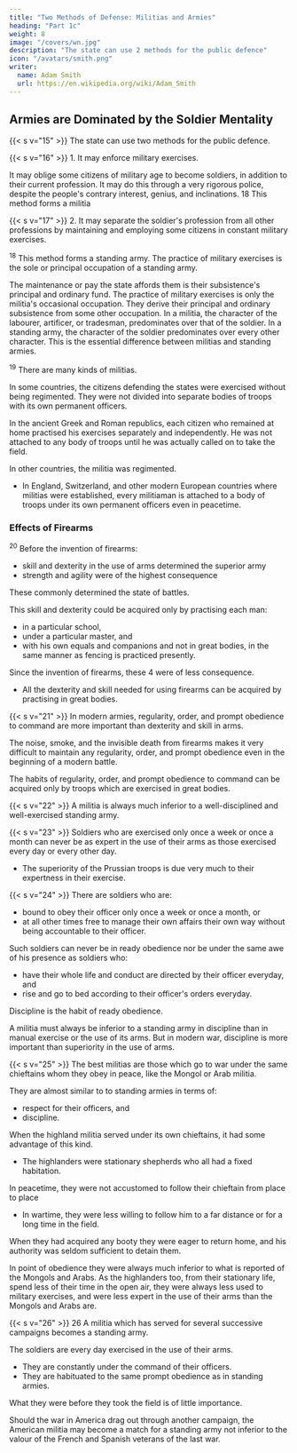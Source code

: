 ```yaml
---
title: "Two Methods of Defense: Militias and Armies"
heading: "Part 1c"
weight: 8
image: "/covers/wn.jpg"
description: "The state can use 2 methods for the public defence"
icon: "/avatars/smith.png"
writer:
  name: Adam Smith
  url: https://en.wikipedia.org/wiki/Adam_Smith
---
```




## Armies are Dominated by the Soldier Mentality


{{< s v="15" >}} The state can use two methods for the public defence.

{{< s v="16" >}} 1. It may enforce military exercises.

It may oblige some citizens of military age to become soldiers, in addition to their current profession.
It may do this through a very rigorous police, despite the people's contrary interest, genius, and inclinations.
18 This method forms a militia

{{< s v="17" >}} 2. It may separate the soldier's profession from all other professions by maintaining and employing some citizens in constant military exercises.

<sup>18</sup> This method forms a standing army. The practice of military exercises is the sole or principal occupation of a standing army.

The maintenance or pay the state affords them is their subsistence's principal and ordinary fund.
The practice of military exercises is only the militia's occasional occupation.
    They derive their principal and ordinary subsistence from some other occupation.
In a militia, the character of the labourer, artificer, or tradesman, predominates over that of the soldier.
    In a standing army, the character of the soldier predominates over every other character.
    This is the essential difference between militias and standing armies.

<sup>19</sup> There are many kinds of militias.

In some countries, the citizens defending the states were exercised without being regimented. They were not divided into separate bodies of troops with its own permanent officers.

In the ancient Greek and Roman republics, each citizen who remained at home practised his exercises separately and independently. He was not attached to any body of troops until he was actually called on to take the field.

In other countries, the militia was regimented. 
- In England, Switzerland, and other modern European countries where militias were established, every militiaman is attached to a body of troops under its own permanent officers even in peacetime.


### Effects of Firearms

<sup>20</sup> Before the invention of firearms:
- skill and dexterity in the use of arms determined the superior army
- strength and agility were of the highest consequence

These commonly determined the state of battles.

This skill and dexterity could be acquired only by practising each man:
- in a particular school,
- under a particular master, and
- with his own equals and companions and not in great bodies, in the same manner as fencing is practiced presently.

Since the invention of firearms, these 4 were of less consequence.
<!-- The nature of the weapon puts the awkward more on a level with the skilful than ever before. -->
- All the dexterity and skill needed for using firearms can be acquired by practising in great bodies.


{{< s v="21" >}} In modern armies, regularity, order, and prompt obedience to command are more important than dexterity and skill in arms.

The noise, smoke, and the invisible death from firearms makes it very difficult to maintain any regularity, order, and prompt obedience even in the beginning of a modern battle.

<!-- In an ancient battle, the only noise arose from the human voice.
    There was no smoke nor invisible cause of wounds or death.
    Every man clearly saw that no such weapon was near him until a weapon actually did approach him.
    It must have been much easier to preserve regularity and order through the whole progress of an ancient battle until one of the armies was defeated. -->

The habits of regularity, order, and prompt obedience to command can be acquired only by troops which are exercised in great bodies.


{{< s v="22" >}} A militia is always much inferior to a well-disciplined and well-exercised standing army.

{{< s v="23" >}} Soldiers who are exercised only once a week or once a month can never be as expert in the use of their arms as those exercised every day or every other day.
- The superiority of the Prussian troops is due very much to their expertness in their exercise.


{{< s v="24" >}} There are soldiers who are:
- bound to obey their officer only once a week or once a month, or
- at all other times free to manage their own affairs their own way without being accountable to their officer.

Such soldiers can never be in ready obedience nor be under the same awe of his presence as soldiers who:
- have their whole life and conduct are directed by their officer everyday, and
- rise and go to bed according to their officer's orders everyday.

Discipline is the habit of ready obedience.

A militia must always be inferior to a standing army in discipline than in manual exercise or the use of its arms.
But in modern war, discipline is more important than superiority in the use of arms.


{{< s v="25" >}} The best militias are those which go to war under the same chieftains whom they obey in peace, like the Mongol or Arab militia.

They are almost similar to to standing armies in terms of:
- respect for their officers, and
- discipline.

When the highland militia served under its own chieftains, it had some advantage of this kind.
- The highlanders were stationary shepherds who all had a fixed habitation.

In peacetime, they were not accustomed to follow their chieftain from place to place
- In wartime, they were less willing to follow him to a far distance or for a long time in the field.

When they had acquired any booty they were eager to return home, and his authority was seldom sufficient to detain them.

In point of obedience they were always much inferior to what is reported of the Mongols and Arabs.
As the highlanders too, from their stationary life, spend less of their time in the open air, they were always less used to military exercises, and were less expert in the use of their arms than the Mongols and Arabs are.


{{< s v="26" >}} 26 A militia which has served for several successive campaigns becomes a standing army.

The soldiers are every day exercised in the use of their arms.
- They are constantly under the command of their officers.
- They are habituated to the same prompt obedience as in standing armies.

What they were before they took the field is of little importance.

Should the war in America drag out through another campaign, the American militia may become a match for a standing army not inferior to the valour of the French and Spanish veterans of the last war.
